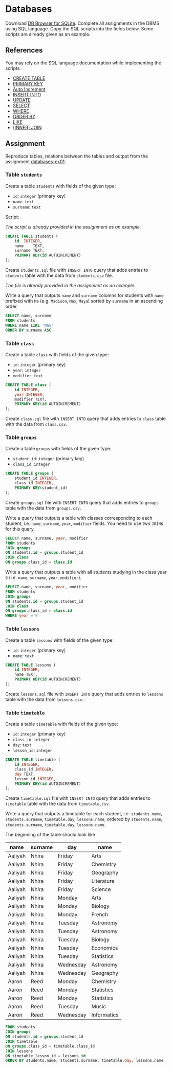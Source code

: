 # Databases

Download [DB Browser for SQLite](https://sqlitebrowser.org/). Complete all
assignments in the DBMS using SQL language. Copy the SQL scripts into the fields
below. Some scripts are already given as an example.

## References

You may rely on the SQL language documentation while implementing the scripts.

* [CREATE TABLE](https://www.w3schools.com/sql/sql_create_table.asp)
* [PRIMARY KEY](https://www.w3schools.com/sql/sql_primarykey.asp)
* [Auto Increment](https://www.w3schools.com/sql/sql_autoincrement.asp)
* [INSERT INTO](https://www.w3schools.com/sql/sql_insert.asp)
* [UPDATE](https://www.w3schools.com/sql/sql_update.asp)
* [SELECT](https://www.w3schools.com/sql/sql_select.asp)
* [WHERE](https://www.w3schools.com/sql/sql_where.asp)
* [ORDER BY](https://www.w3schools.com/sql/sql_orderby.asp)
* [LIKE](https://www.w3schools.com/sql/sql_like.asp)
* [(INNER) JOIN](https://www.w3schools.com/sql/sql_join_inner.asp)

## Assignment

Reproduce tables, relations between the tables and output from the assignment
[databases-ex01](https://github.com/prog-1/databases-ex01).

### Table `students`

Create a table `students` with fields of the given type:

* `id`: `integer` (primary key)
* `name`: `text`
* `surname`: `text`

Script:

*The script is already provided in the assignment as an example.*

```sql
CREATE TABLE students (
	id	INTEGER,
	name	TEXT,
	surname	TEXT,
	PRIMARY KEY(id AUTOINCREMENT)
);
```

Create `students.sql` file with `INSERT INTO` query that adds entries to
`students` table with the data from `students.csv` file.

*The file is already provided in the assignment as an example.*

Write a query that outputs `name` and `surname` columns for students with `name`
prefixed with `Ma` (e.g. `Madison`, `Max`, `Maya`) sorted by `surname` in an
ascending order.

```sql
SELECT name, surname
FROM students
WHERE name LIKE 'Ma%'
ORDER BY surname ASC
```

### Table `class`

Create a table `class` with fields of the given type:

* `id`: `integer` (primary key)
* `year`: `integer`
* `modifier`: `text`

```sql
CREATE TABLE class (
	id INTEGER,
	year INTEGER,
	modifier TEXT,
	PRIMARY KEY(id AUTOINCREMENT)
);
```

Create `class.sql` file with `INSERT INTO` query that adds entries to `class`
table with the data from `class.csv`.

### Table `groups`

Create a table `groups` with fields of the given type:

* `student_id`: `integer` (primary key)
* `class_id`: `integer`

```sql
CREATE TABLE groups (
	student_id INTEGER,
	class_id INTEGER,
	PRIMARY KEY(student_id)
);
```

Create `groups.sql` file with `INSERT INTO` query that adds entries to `groups`
table with the data from `groups.csv`.

Write a query that outputs a table with classes corresponding to each student,
i.e. `name`, `surname`, `year`, `modifier` fields. You need to use two `JOIN`s
for this query.

```sql
SELECT name, surname, year, modifier
FROM students
JOIN groups
ON students.id = groups.student_id
JOIN class
ON groups.class_id = class.id
```

Write a query that outputs a table with all students studying in the class year
`9` (i.e. `name`, `surname`, `year`, `modifier`).

```sql
SELECT name, surname, year, modifier
FROM students
JOIN groups
ON students.id = groups.student_id
JOIN class
ON groups.class_id = class.id
WHERE year = 9
```

### Table `lessons`

Create a table `lessons` with fields of the given type:

* `id`: `integer` (primary key)
* `name`: `text`

```sql
CREATE TABLE lessons (
	id INTEGER,
	name TEXT,
	PRIMARY KEY(id AUTOINCREMENT)
);
```

Create `lessons.sql` file with `INSERT INTO` query that adds entries to `lessons`
table with the data from `lessons.csv`.

### Table `timetable`

Create a table `timetable` with fields of the given type:

* `id`: `integer` (primary key)
* `class_id`: `integer`
* `day`: `text`
* `lesson_id`: `integer`

```sql
CREATE TABLE timetable (
	id INTEGER,
	class_id INTEGER,
	day TEXT,
	lesson_id INTEGER,
	PRIMARY KEY(id AUTOINCREMENT)
);
```

Create `timetable.sql` file with `INSERT INTO` query that adds entries to `timetable`
table with the data from `timetable.csv`.

Write a query that outputs a timetable for each student, i.e. `students.name`,
`students.surname`, `timetable.day`, `lessons.name`, ordered by `students.name`,
`students.surname`, `timetable.day`, `lessons.name`.

The beginning of the table should look like

| name | surname | day | name |
| ------- | ----- | ------ | ---- |
| Aaliyah | Nhira | Friday | Arts |
| Aaliyah | Nhira | Friday | Chemistry |
| Aaliyah | Nhira | Friday | Geography |
| Aaliyah | Nhira | Friday | Literature |
| Aaliyah | Nhira | Friday | Science |
| Aaliyah | Nhira | Monday | Arts |
| Aaliyah | Nhira | Monday | Biology |
| Aaliyah | Nhira | Monday | French |
| Aaliyah | Nhira | Tuesday | Astronomy |
| Aaliyah | Nhira | Tuesday | Astronomy |
| Aaliyah | Nhira | Tuesday | Biology |
| Aaliyah | Nhira | Tuesday | Economics |
| Aaliyah | Nhira | Tuesday | Statistics |
| Aaliyah | Nhira | Wednesday | Astronomy |
| Aaliyah | Nhira | Wednesday | Geography |
| Aaron | Reed | Monday | Chemistry |
| Aaron | Reed | Monday | Statistics |
| Aaron | Reed | Monday | Statistics |
| Aaron | Reed | Tuesday | Music |
| Aaron | Reed | Wednesday | Informatics |


```sql
FROM students
JOIN groups
ON students.id = groups.student_id
JOIN timetable
ON groups.class_id = timetable.class_id
JOIN lessons
ON timetable.lesson_id = lessons.id
ORDER BY students.name, students.surname, timetable.day, lessons.name
```
